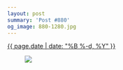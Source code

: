 ```yaml
---
layout: post
summary: 'Post #880'
og_image: 880-1280.jpg
---
```


<div class="post">
 <time>
  <a href="/880">
   {{ page.date | date: "%B %-d, %Y" }}
  </a>
 </time>
 <a href="/880">
  <figure data-taken="7/8/2019">
   <img sizes="(min-width: 700px) 50vw, calc(100vw - 2rem)" src="{{ site.assets_url }}/880-640.jpg" srcset="{{ site.assets_url }}/880-320.jpg 320w, {{ site.assets_url }}/880-640.jpg 640w, {{ site.assets_url }}/880-960.jpg 960w, {{ site.assets_url }}/880-1280.jpg 1280w"/>
  </figure>
 </a>
</div>

